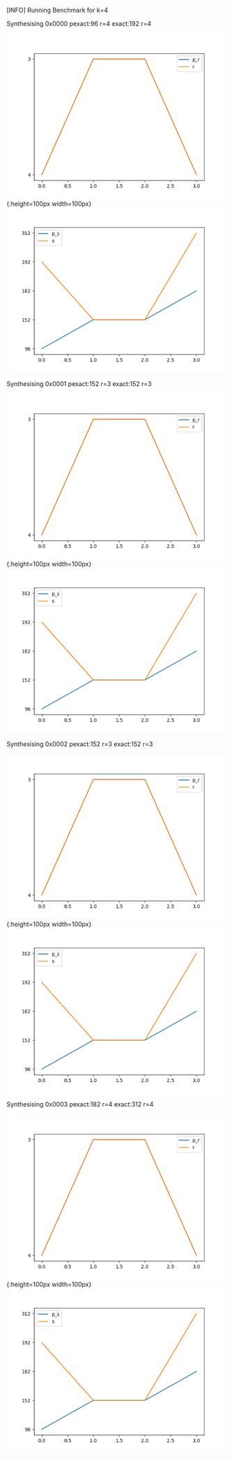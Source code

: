 [INFO] Running Benchmark for k=4

Synthesising 0x0000 pexact:96 r=4 exact:192 r=4

![Bench_1](benchmark_r.png){:height=100px width=100px} ![Bench_2](benchmark_s.png  )

Synthesising 0x0001 pexact:152 r=3 exact:152 r=3

![Bench_1](benchmark_r.png){:height=100px width=100px} ![Bench_2](benchmark_s.png  )

Synthesising 0x0002 pexact:152 r=3 exact:152 r=3

![Bench_1](benchmark_r.png){:height=100px width=100px} ![Bench_2](benchmark_s.png  )

Synthesising 0x0003 pexact:182 r=4 exact:312 r=4

![Bench_1](benchmark_r.png){:height=100px width=100px} ![Bench_2](benchmark_s.png  )

